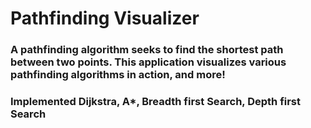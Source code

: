 # Pathfinding Visualizer
### A pathfinding algorithm seeks to find the shortest path between two points. This application visualizes various pathfinding algorithms in action, and more!
### Implemented Dijkstra, A*, Breadth first Search, Depth first Search

